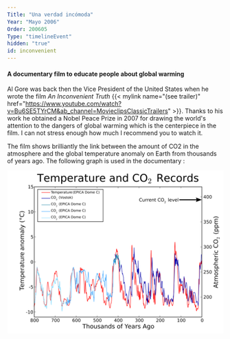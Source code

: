 ```yaml
---
Title: "Una verdad incómoda"
Year: "Mayo 2006"
Order: 200605
Type: "timelineEvent"
hidden: "true"
id: inconvenient
---
```


#### A documentary film to educate people about global warming

Al Gore was back then the Vice President of the United States when he wrote the film _An Inconvenient Truth_ {{< mylink name="(see trailer)" href="https://www.youtube.com/watch?v=Bu6SE5TYrCM&ab_channel=MovieclipsClassicTrailers" >}}. Thanks to his work he obtained a Nobel Peace Prize in 2007 for drawing the world's attention to the dangers of global warming which is the centerpiece in the film. I can not stress enough how much I recommend you to watch it.

The film shows brilliantly the link between the amount of CO2 in the atmosphere and the global temperature anomaly on Earth from thousands of years ago. The following graph is used in the documentary :

![](/img/ecology/timelines/main/temperature-co2-records.png)